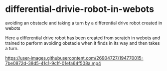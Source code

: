 # differential-drivie-robot-in-webots
avoiding an obstacle and taking a turn by a differential drive robot created in webots

Here a differential drive robot has been created from scratch in webots and trained to perform avoiding obstacle when it finds in its way and then takes a turn.

https://user-images.githubusercontent.com/26904727/194770015-7be0872d-38d5-41c1-9c1f-01efa64f508a.mp4
